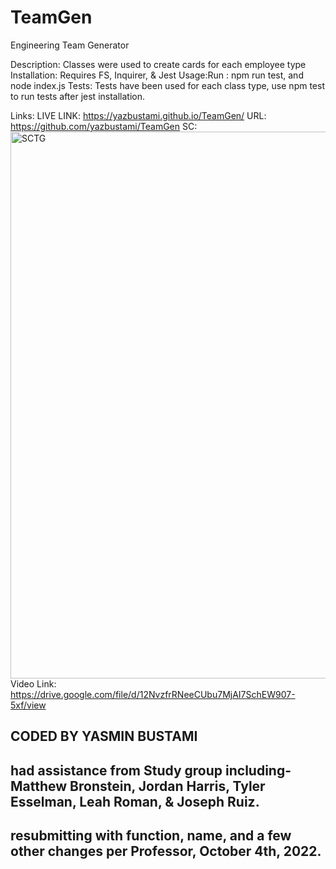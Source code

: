 # TeamGen

Engineering Team Generator

Description: Classes were used to create cards for each employee type
Installation: Requires FS, Inquirer, & Jest
Usage:Run : npm run test, and node index.js
Tests: Tests have been used for each class type, use npm test to run tests after jest installation. 

Links: 
LIVE LINK: https://yazbustami.github.io/TeamGen/
URL: https://github.com/yazbustami/TeamGen
SC: <img width="875" alt="SCTG" src="https://user-images.githubusercontent.com/111784041/192671285-e915001b-0a2e-4792-b11a-475ea50423b2.png">
Video Link: https://drive.google.com/file/d/12NvzfrRNeeCUbu7MjAI7SchEW907-5xf/view

## CODED BY YASMIN BUSTAMI
## had assistance from Study group including-Matthew Bronstein, Jordan Harris, Tyler Esselman, Leah Roman, & Joseph Ruiz. 
## resubmitting with function, name, and a few other changes per Professor, October 4th, 2022. 
